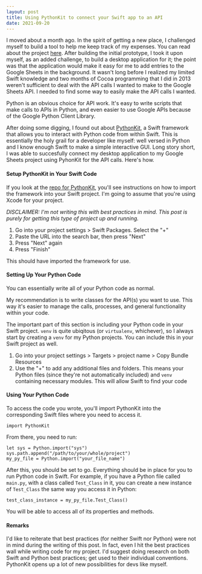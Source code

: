 ```yaml
---
layout: post
title: Using PythonKit to connect your Swift app to an API
date: 2021-09-20
---
```


I moved about a month ago. In the spirit of getting a new place, I challenged myself to build a tool to help me keep track of my expenses. You can read about the project [here](/projects/). After building the initial prototype, I took it upon myself, as an added challenge, to build a desktop application for it; the point was that the application would make it easy for me to add entries to the Google Sheets in the background. It wasn't long before I realized my limited Swift knowledge and two months of Cocoa programming that I did in 2013 weren't sufficient to deal with the API calls I wanted to make to the Google Sheets API. I needed to find some way to easily make the API calls I wanted.

Python is an obvious choice for API work. It's easy to write scripts that make calls to APIs in Python, and even easier to use Google APIs because of the Google Python Client Library.

After doing some digging, I found out about [PythonKit](https://github.com/pvieito/PythonKit), a Swift framework that allows you to interact with Python code from within Swift. This is essentially the holy grail for a developer like myself: well versed in Python and I know enough Swift to make a simple interactive GUI. Long story short, I was able to succesfully connect my desktop application to my Google Sheets project using PyhonKit for the API calls. Here's how.

#### Setup PythonKit in Your Swift Code

If you look at the [repo for PythonKit](https://github.com/pvieito/PythonKit), you'll see instructions on how to import the framework into your Swift project. I'm going to assume that you're using Xcode for your project.

_DISCLAIMER: I'm not writing this with best practices in mind. This post is purely for getting this type of project up and running._

 1. Go into your project settings > Swift Packages. Select the "+"
 2. Paste the URL into the search bar, then press "Next"
 3. Press "Next" again
 4. Press "Finish"

<!-- Add in an image of step 4 or something -->

This should have imported the framework for use.

#### Setting Up Your Python Code

You can essentially write all of your Python code as normal.

My recommendation is to write classes for the API(s) you want to use. This way it's easier to manage the calls, processes, and general functionality within your code.

The important part of this section is including your Python code in your Swift project. `venv` is quite ubiqitous (or `virtualenv`, whichever), so I always start by creating a `venv` for my Python projects. You can include this in your Swift project as well.
 1. Go into your project settings > Targets > project name > Copy Bundle Resources
 2. Use the "+" to add any additional files and folders. This means your Python files (since they're not automatically included) and `venv` containing necessary modules. This will allow Swift to find your code

#### Using Your Python Code

To access the code you wrote, you'll import PythonKit into the corresponding Swift files where you need to access it.
```
import PythonKit
```

From there, you need to run:
```
let sys = Python.import("sys")
sys.path.append("/path/to/your/whole/project")
my_py_file = Python.import("your_file_name")
```

After this, you should be set to go. Everything should be in place for you to run Python code in Swift. For example, if you have a Python file called `main.py`, with a class called `Test_Class` in it, you can create a new instance of `Test_Class` the same way you access it in Python:
```
test_class_instance = my_py_file.Test_Class()
```

You will be able to access all of its properties and methods.

#### Remarks

I'd like to reiterate that best practices (for neither Swift nor Python) were not in mind during the writing of this post. In fact, even I hit the best practices wall while writing code for my project. I'd suggest doing research on both Swift and Python best practices; get used to their individual conventions. PythonKit opens up a lot of new possibilities for devs like myself.